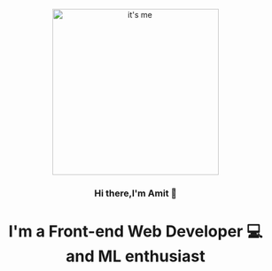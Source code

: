 <p align="center">
<img src="https://github.com/amitsing8576/amitsing8576/assets/134639939/2058a147-53b5-4546-b9b8-57091baa1c20" alt="it's me" width="300">
</p>
<h3 align="center">Hi there,I'm Amit 👋</h3>
<h1 align="center"> I'm a Front-end Web Developer 💻 and ML enthusiast</h1>
<!--
**amitsing8576/amitsing8576** is a ✨ _special_ ✨ repository because its `README.md` (this file) appears on your GitHub profile.

Here are some ideas to get you started:

- 🔭 I’m currently working on ...
- 🌱 I’m currently learning ...
- 👯 I’m looking to collaborate on ...
- 🤔 I’m looking for help with ...
- 💬 Ask me about ...
- 📫 How to reach me: ...
- 😄 Pronouns: ...
- ⚡ Fun fact: ...
-->

